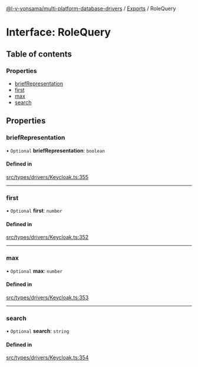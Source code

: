 [@l-v-yonsama/multi-platform-database-drivers](../README.md) / [Exports](../modules.md) / RoleQuery

# Interface: RoleQuery

## Table of contents

### Properties

- [briefRepresentation](RoleQuery.md#briefrepresentation)
- [first](RoleQuery.md#first)
- [max](RoleQuery.md#max)
- [search](RoleQuery.md#search)

## Properties

### briefRepresentation

• `Optional` **briefRepresentation**: `boolean`

#### Defined in

[src/types/drivers/Keycloak.ts:355](https://github.com/l-v-yonsama/db-drivers/blob/b0e09fd/src/types/drivers/Keycloak.ts#L355)

___

### first

• `Optional` **first**: `number`

#### Defined in

[src/types/drivers/Keycloak.ts:352](https://github.com/l-v-yonsama/db-drivers/blob/b0e09fd/src/types/drivers/Keycloak.ts#L352)

___

### max

• `Optional` **max**: `number`

#### Defined in

[src/types/drivers/Keycloak.ts:353](https://github.com/l-v-yonsama/db-drivers/blob/b0e09fd/src/types/drivers/Keycloak.ts#L353)

___

### search

• `Optional` **search**: `string`

#### Defined in

[src/types/drivers/Keycloak.ts:354](https://github.com/l-v-yonsama/db-drivers/blob/b0e09fd/src/types/drivers/Keycloak.ts#L354)
